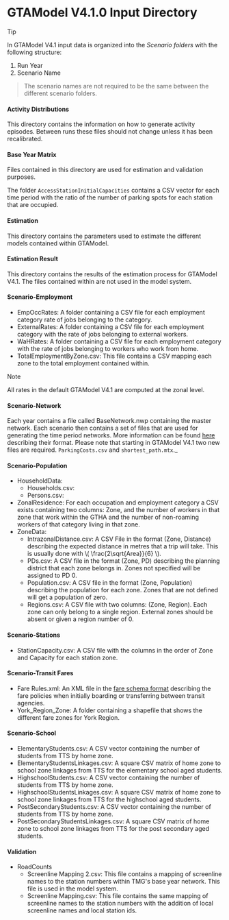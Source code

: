 # GTAModel V4.1.0 Input Directory

> [!Tip]
> In GTAModel V4.1 input data is organized into the _Scenario folders_ with the following structure:
> 1. Run Year
> 2. Scenario Name

> The scenario names are not required to be the same between the different scenario folders.

#### Activity Distributions

This directory contains the information on how to generate activity episodes.  Between runs these files should not change unless it has been recalibrated.

#### Base Year Matrix

Files contained in this directory are used for estimation and validation purposes.

The folder `AccessStationInitialCapacities` contains a CSV vector for each time period with the ratio of the number of parking
spots for each station that are occupied.

#### Estimation

This directory contains the parameters used to estimate the different models contained within GTAModel.

#### Estimation Result

This directory contains the results of the estimation process for GTAModel V4.1.  The files contained
within are not used in the model system.

#### Scenario-Employment

* EmpOccRates: A folder containing a CSV file for each employment category rate of jobs belonging to the category.
* ExternalRates: A folder containing a CSV file for each employment category with the rate of jobs belonging to external workers.
* WaHRates: A folder containing a CSV file for each employment category with the rate of jobs belonging to workers who work from home.
* TotalEmploymentByZone.csv: This file contains a CSV mapping each zone to the total employment contained within.

> [!NOTE]
> All rates in the default GTAModel V4.1 are computed at the zonal level.

#### Scenario-Network

Each year contains a file called BaseNetwork.nwp containing the master network.  Each scenario then contains a set of files
that are used for generating the time period networks.  More information can be found [here](../file_formats/network_scenario_format.md) describing their format.
Please note that starting in GTAModel V4.1 two new files are required. `ParkingCosts.csv` and `shortest_path.mtx`._

#### Scenario-Population

* HouseholdData:
  * Households.csv: 
  * Persons.csv: 
* ZonalResidence: For each occupation and employment category a CSV exists containing two columns:
Zone, and the number of workers in that zone that work within the GTHA and the number of non-roaming workers of that
category living in that zone.
* ZoneData: 
  * IntrazonalDistance.csv: A CSV File in the format (Zone, Distance) describing the expected distance in metres that a trip will take.  This is usually done with \\( \frac{2\sqrt{Area}}{6} \\).
  * PDs.csv: A CSV file in the format (Zone, PD) describing the planning district that each zone belongs in.  Zones not specified will be assigned to PD 0. 
  * Population.csv: A CSV file in the format (Zone, Population) describing the population for each zone.  Zones that are not defined will get a population of zero.
  * Regions.csv: A CSV file with two columns: (Zone, Region).  Each zone can only belong to a single region.  External zones
    should be absent or given a region number of 0.

#### Scenario-Stations

* StationCapacity.csv: A CSV file with the columns in the order of Zone and Capacity for each station zone.

#### Scenario-Transit Fares

* Fare Rules.xml: An XML file in the [fare schema format](../file_formats/fare_schema_file_specification.md) describing the fare policies
    when initially boarding or transferring between transit agencies.
* York_Region_Zone: A folder containing a shapefile that shows the different fare zones for York Region.

#### Scenario-School

* ElementaryStudents.csv: A CSV vector containing the number of students from TTS by home zone.
* ElementaryStudentsLinkages.csv: A square CSV matrix of home zone to school zone linkages from TTS
        for the elementary school aged students.
* HighschoolStudents.csv: A CSV vector containing the number of students from TTS by home zone.
* HighschoolStudentsLinkages.csv: A square CSV matrix of home zone to school zone linkages from TTS
        for the highschool aged students.
* PostSecondaryStudents.csv: A CSV vector containing the number of students from TTS by home zone.
* PostSecondaryStudentsLinkages.csv: A square CSV matrix of home zone to school zone linkages from TTS
        for the post secondary aged students.

#### Validation

* RoadCounts
  * Screenline Mapping 2.csv: This file contains a mapping of screenline names to the station numbers within
    TMG's base year network.  This file is used in the model system.
  * Screenline Mapping.csv: This file contains the same mapping of screenline names to the station numbers
    with the addition of local screenline names and local station ids.

